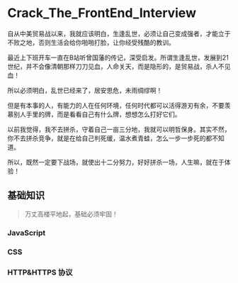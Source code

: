 # Crack_The_FrontEnd_Interview
自从中美贸易战以来，我就应该明白，生逢乱世，必须让自己变成强者，才能立于不败之地，否则生活会给你啪啪打脸，让你经受残酷的教训。

最近上下班开车一直在B站听曾国藩的传记，深受启发。所谓生逢乱世，发展到21世纪，并不会像清朝那样刀刀见血，人命关天，而是隐形的，是贸易战，杀人不见血！

所以必须明白，乱世已经来了，居安思危，未雨绸缪啊！

但是有本事的人，有能力的人在任何环境，任何时代都可以活得游刃有余，不要羡慕别人手里的牌，而是看看自己有什么牌，想想怎么打好它们。

以前我觉得，我不去拼杀，守着自己一亩三分地，我就可以明哲保身。其实不然，你不去拼杀竞争，就是在给自己判死缓，温水煮青蛙，怎么一步一步死的都不知道。

所以，既然一定要下战场，就使出十二分努力，好好拼杀一场，人生嘛，就在于体验！

## 基础知识
> 万丈高楼平地起，基础必须牢固！

### JavaScript

### CSS

### HTTP&HTTPS 协议
